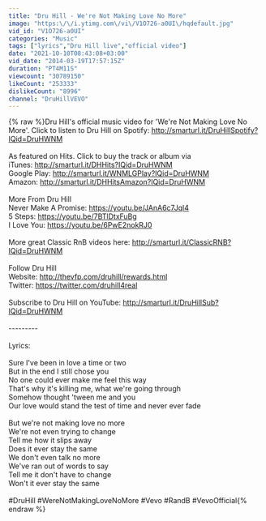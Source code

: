 ```yaml
---
title: "Dru Hill - We're Not Making Love No More"
image: "https:\/\/i.ytimg.com\/vi\/V1O726-a0UI\/hqdefault.jpg"
vid_id: "V1O726-a0UI"
categories: "Music"
tags: ["lyrics","Dru Hill live","official video"]
date: "2021-10-10T08:43:08+03:00"
vid_date: "2014-03-19T17:57:15Z"
duration: "PT4M11S"
viewcount: "30789150"
likeCount: "253333"
dislikeCount: "8996"
channel: "DruHillVEVO"
---
```

{% raw %}Dru Hill's official music video for 'We're Not Making Love No More'. Click to listen to Dru Hill on Spotify: <a rel="nofollow" target="blank" href="http://smarturl.it/DruHillSpotify?IQid=DruHWNM">http://smarturl.it/DruHillSpotify?IQid=DruHWNM</a><br /><br />As featured on Hits. Click to buy the track or album via<br />iTunes: <a rel="nofollow" target="blank" href="http://smarturl.it/DHHits?IQid=DruHWNM">http://smarturl.it/DHHits?IQid=DruHWNM</a><br />Google Play: <a rel="nofollow" target="blank" href="http://smarturl.it/WNMLGPlay?IQid=DruHWNM">http://smarturl.it/WNMLGPlay?IQid=DruHWNM</a><br />Amazon: <a rel="nofollow" target="blank" href="http://smarturl.it/DHHitsAmazon?IQid=DruHWNM">http://smarturl.it/DHHitsAmazon?IQid=DruHWNM</a><br /><br />More From Dru Hill<br />Never Make A Promise: <a rel="nofollow" target="blank" href="https://youtu.be/JAnA6c7Jql4">https://youtu.be/JAnA6c7Jql4</a><br />5 Steps: <a rel="nofollow" target="blank" href="https://youtu.be/7BTlDtxFuBg">https://youtu.be/7BTlDtxFuBg</a><br />I Love You: <a rel="nofollow" target="blank" href="https://youtu.be/6PwE2nokRJ0">https://youtu.be/6PwE2nokRJ0</a><br /><br />More great Classic RnB videos here: <a rel="nofollow" target="blank" href="http://smarturl.it/ClassicRNB?IQid=DruHWNM">http://smarturl.it/ClassicRNB?IQid=DruHWNM</a><br /><br />Follow Dru Hill<br />Website: <a rel="nofollow" target="blank" href="http://thevfp.com/druhill/rewards.html">http://thevfp.com/druhill/rewards.html</a><br />Twitter: <a rel="nofollow" target="blank" href="https://twitter.com/druhill4real">https://twitter.com/druhill4real</a><br /><br />Subscribe to Dru Hill on YouTube: <a rel="nofollow" target="blank" href="http://smarturl.it/DruHillSub?IQid=DruHWNM">http://smarturl.it/DruHillSub?IQid=DruHWNM</a><br /><br />---------<br /><br />Lyrics:<br /><br />Sure I've been in love a time or two <br />But in the end I still chose you <br />No one could ever make me feel this way <br />That's why it's killing me, what we're going through <br />Somehow thought 'tween me and you <br />Our love would stand the test of time and never ever fade <br /><br />But we're not making love no more <br />We're not even trying to change <br />Tell me how it slips away <br />Does it ever stay the same <br />We don't even talk no more <br />We've ran out of words to say <br />Tell me it don't have to change <br />Won't it ever stay the same<br /><br />#DruHill #WereNotMakingLoveNoMore #Vevo #RandB #VevoOfficial{% endraw %}
